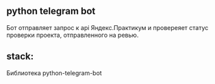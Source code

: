 ## python telegram bot

Бот отправляет запрос к api Яндекс.Практикум и провереяет статус проверки проекта, отправленного на ревью.

## stack:

Библиотека python-telegram-bot
